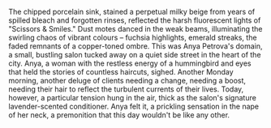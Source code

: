 The chipped porcelain sink, stained a perpetual milky beige from years of spilled bleach and forgotten rinses, reflected the harsh fluorescent lights of "Scissors & Smiles."  Dust motes danced in the weak beams, illuminating the swirling chaos of vibrant colours – fuchsia highlights, emerald streaks, the faded remnants of a copper-toned ombre.  This was Anya Petrova's domain, a small, bustling salon tucked away on a quiet side street in the heart of the city.  Anya, a woman with the restless energy of a hummingbird and eyes that held the stories of countless haircuts, sighed.  Another Monday morning, another deluge of clients needing a change, needing a boost, needing their hair to reflect the turbulent currents of their lives.  Today, however, a particular tension hung in the air, thick as the salon's signature lavender-scented conditioner.  Anya felt it, a prickling sensation in the nape of her neck, a premonition that this day wouldn't be like any other.
